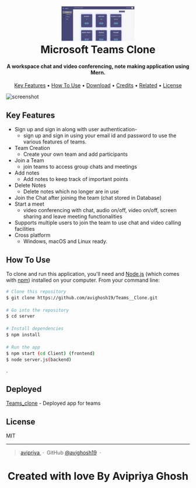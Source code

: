 <h1 align="center">
  <br>
  <a href="https://avipriyateamsclone.herokuapp.com"><img src="./capture.png" alt="Teams Clone" width="200"></a>
  <br>
  Microsoft Teams Clone
  <br>
</h1>

<h4 align="center">A workspace chat and video conferencing, note making application using Mern.</h4>

<p align="center">
  <a href="#key-features">Key Features</a> •
  <a href="#how-to-use">How To Use</a> •
  <a href="#download">Download</a> •
  <a href="#credits">Credits</a> •
  <a href="#related">Related</a> •
  <a href="#license">License</a>
</p>

![screenshot](https://drive.google.com/file/d/1qIShwE7fWtlUfh7OQwqVBIJAVjmvGHei/view?usp=sharing)

## Key Features

- Sign up and sign in along with user authentication-
  - sign up and sign in using your email id and password to use the various features of teams.
- Team Creation
  - Create your own team and add participants
- Join a Team
  - join teams to access group chats and meetings
- Add notes
  - Add notes to keep track of important points
- Delete Notes
  - Delete notes which no longer are in use
- Join the Chat after joining the team (chat stored in Database)
- Start a meet
  - video conferencing with chat, audio on/off, video on/off, screen sharing and leave meeting functionalities
- Supports multiple users to join the team to use chat and video calling facilities
- Cross platform
  - Windows, macOS and Linux ready.

## How To Use

To clone and run this application, you'll need and [Node.js](https://nodejs.org/en/download/) (which comes with [npm](http://npmjs.com)) installed on your computer. From your command line:

```bash
# Clone this repository
$ git clone https://github.com/avighosh19/Teams__Clone.git

# Go into the repository
$ cd server

# Install dependencies
$ npm install

# Run the app
$ npm start (cd Client) (frontend)
$ node server.js(backend)
```

.

## Deployed

[Teams_clone](https://avipriyateamsclone.herokuapp.com/b) - Deployed app for teams

## License

MIT

---

> [avipriya ](avipriyoghosh123@gmail.com) &nbsp;&middot;&nbsp;
> GitHub [@avighosh19](https://github.com/avighosh19/) &nbsp;&middot;&nbsp;

<h1 align="center">
 
Created with  love  By Avipriya Ghosh

</h1>
